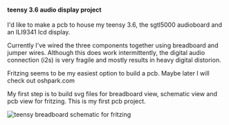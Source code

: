 #### teensy 3.6 audio display project

I'd like to make a pcb to house my teensy 3.6, the sgtl5000 audioboard and an ILI9341 lcd display. 

Currently I've wired the three components together using breadboard and jumper wires. Although this does work intermittently, the digital audio connection (i2s) is very fragile and mostly results in heavy digital distorion. 

Fritzing seems to be my easiest option to build a pcb. Maybe later I will check out oshpark.com

My first step is to build svg files for breadboard view, schematic view and pcb view for fritzing. This is my first pcb project.

![teensy breadboard schematic for fritzing](https://github.com/newdigate/teensy-3.6/blob/master/fritzing/teensy3-6.png?raw=true "teensy breadboard schematic for fritzing")
